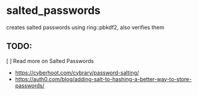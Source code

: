 # salted_passwords
creates salted passwords using ring::pbkdf2, also verifies them

TODO: 
---

[ ] Read more on Salted Passwords

- https://cyberhoot.com/cybrary/password-salting/
- https://auth0.com/blog/adding-salt-to-hashing-a-better-way-to-store-passwords/
